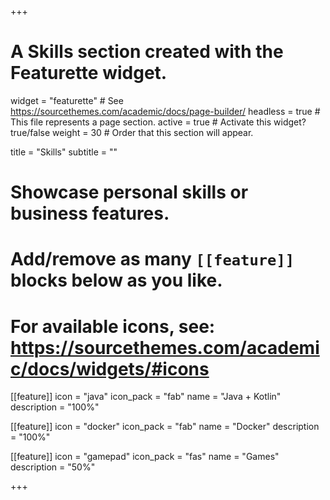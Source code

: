 +++
# A Skills section created with the Featurette widget.
widget = "featurette"  # See https://sourcethemes.com/academic/docs/page-builder/
headless = true  # This file represents a page section.
active = true  # Activate this widget? true/false
weight = 30  # Order that this section will appear.

title = "Skills"
subtitle = ""

# Showcase personal skills or business features.
#
# Add/remove as many `[[feature]]` blocks below as you like.
#
# For available icons, see: https://sourcethemes.com/academic/docs/widgets/#icons

[[feature]]
  icon = "java"
  icon_pack = "fab"
  name = "Java + Kotlin"
  description = "100%"

[[feature]]
  icon = "docker"
  icon_pack = "fab"
  name = "Docker"
  description = "100%"

[[feature]]
  icon = "gamepad"
  icon_pack = "fas"
  name = "Games"
  description = "50%"

+++
